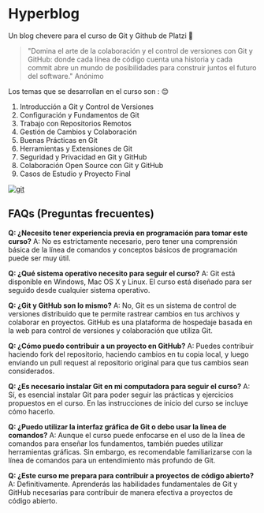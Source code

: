 # Hyperblog
Un blog chevere para el curso de Git y Github de Platzi 💚
> "Domina el arte de la colaboración y el control de versiones con Git y GitHub: donde cada línea de código cuenta una historia y cada commit abre un mundo de posibilidades para construir juntos el futuro del software."
> Anónimo

Los temas que se desarrollan en el curso son : 😊

1. Introducción a Git y Control de Versiones
2. Configuración y Fundamentos de Git
3. Trabajo con Repositorios Remotos
4. Gestión de Cambios y Colaboración
5. Buenas Prácticas en Git
6. Herramientas y Extensiones de Git
7. Seguridad y Privacidad en Git y GitHub
8. Colaboración Open Source con Git y GitHub
9. Casos de Estudio y Proyecto Final

[![git](https://i.imgur.com/xk2ScFP.jpg "git")](https://i.imgur.com/xk2ScFP.jpg "git")

## FAQs (Preguntas frecuentes)
**Q: ¿Necesito tener experiencia previa en programación para tomar este curso?**
A: No es estrictamente necesario, pero tener una comprensión básica de la línea de comandos y conceptos básicos de programación puede ser muy útil.

**Q: ¿Qué sistema operativo necesito para seguir el curso?**
A: Git está disponible en Windows, Mac OS X y Linux. El curso está diseñado para ser seguido desde cualquier sistema operativo.

**Q: ¿Git y GitHub son lo mismo?**
A: No, Git es un sistema de control de versiones distribuido que te permite rastrear cambios en tus archivos y colaborar en proyectos. GitHub es una plataforma de hospedaje basada en la web para control de versiones y colaboración que utiliza Git.

**Q: ¿Cómo puedo contribuir a un proyecto en GitHub?**
A: Puedes contribuir haciendo fork del repositorio, haciendo cambios en tu copia local, y luego enviando un pull request al repositorio original para que tus cambios sean considerados.

**Q: ¿Es necesario instalar Git en mi computadora para seguir el curso?**
A: Sí, es esencial instalar Git para poder seguir las prácticas y ejercicios propuestos en el curso. En las instrucciones de inicio del curso se incluye cómo hacerlo.

**Q: ¿Puedo utilizar la interfaz gráfica de Git o debo usar la línea de comandos?**
A: Aunque el curso puede enfocarse en el uso de la línea de comandos para enseñar los fundamentos, también puedes utilizar herramientas gráficas. Sin embargo, es recomendable familiarizarse con la línea de comandos para un entendimiento más profundo de Git.

**Q: ¿Este curso me prepara para contribuir a proyectos de código abierto?**
A: Definitivamente. Aprenderás las habilidades fundamentales de Git y GitHub necesarias para contribuir de manera efectiva a proyectos de código abierto.
